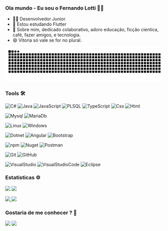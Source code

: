 ### Ola mundo - Eu sou o Fernando Lotti 👨‍💻


- 👨‍💻 Desenvolvedor Junior.
- 🍃 Estou estudando Flutter
- 💬 Sobre mim, dedicado colaborativo, adoro educação, ficção cientica, café, fazer amigos, e tecnologia.
- 😄 Vitoria só vale se for no plural.

![Snake animation](https://github.com/GuillaumeFalourd/GuillaumeFalourd/blob/output/github-contribution-grid-snake.svg)

### Tools 🛠
![C#](https://img.shields.io/badge/C%23-239120?style=for-the-badge&logo=c-sharp&logoColor=white)
![Java](https://img.shields.io/badge/Java-ED8B00?style=for-the-badge&logo=java&logoColor=white)
![JavaScript](https://img.shields.io/badge/JavaScript-323330?style=for-the-badge&logo=javascript&logoColor=F7DF1E)
![PLSQL](https://img.shields.io/badge/PLSQL-F80000?style=for-the-badge&logo=oracle&logoColor=black)
![TypeScript](https://img.shields.io/badge/TypeScript-007ACC?style=for-the-badge&logo=typescript&logoColor=white)
![Css](https://img.shields.io/badge/CSS3-1572B6?style=for-the-badge&logo=css3&logoColor=white)
![Html](https://img.shields.io/badge/HTML5-E34F26?style=for-the-badge&logo=html5&logoColor=white)

![Mysql](https://img.shields.io/badge/MySQL-005C84?style=for-the-badge&logo=mysql&logoColor=white)
![MariaDb](https://img.shields.io/badge/MariaDB-003545?style=for-the-badge&logo=mariadb&logoColor=white)

![Linux](	https://img.shields.io/badge/Linux-FCC624?style=for-the-badge&logo=linux&logoColor=black)
![Windows](	https://img.shields.io/badge/Windows-0078D6?style=for-the-badge&logo=windows&logoColor=white)

![Dotnet](https://img.shields.io/badge/.NET-512BD4?style=for-the-badge&logo=dotnet&logoColor=white)
![Angular](https://img.shields.io/badge/Angular-DD0031?style=for-the-badge&logo=angular&logoColor=white)
![Bootstrap](https://img.shields.io/badge/Bootstrap-563D7C?style=for-the-badge&logo=bootstrap&logoColor=white)

![npm](https://img.shields.io/badge/npm-CB3837?style=for-the-badge&logo=npm&logoColor=white)
![Nuget](https://img.shields.io/badge/NuGet-004880?style=for-the-badge&logo=nuget&logoColor=white)
![Postman](https://img.shields.io/badge/Postman-FF6C37?style=for-the-badge&logo=Postman&logoColor=white)

![Git](https://img.shields.io/badge/GIT-E44C30?style=for-the-badge&logo=git&logoColor=white)
![GitHub](https://img.shields.io/badge/GitHub-100000?style=for-the-badge&logo=github&logoColor=white)

![VisualStudio](https://img.shields.io/badge/Visual_Studio-5C2D91?style=for-the-badge&logo=visual%20studio&logoColor=white)
![VisualStudioCode](https://img.shields.io/badge/Visual_Studio_Code-0078D4?style=for-the-badge&logo=visual%20studio%20code&logoColor=white)
![Eclipse](https://img.shields.io/badge/Eclipse-2C2255?style=for-the-badge&logo=eclipse&logoColor=white)


### Estatisticas ⚙️
  
<p align="left">
  <img height="180em" src="https://github-readme-streak-stats.herokuapp.com/?user=Fernand0Devel0per" />
  <img height="180em" src="https://user-images.githubusercontent.com/22433243/121538215-faa36d80-c9da-11eb-9dce-0def2d07ff62.gif" />
</p>  
  
<p align="left">
<a href="https://github.com/Fernand0Devel0per">
  <img height="150em" src="https://github-readme-stats.vercel.app/api/?username=Fernand0Devel0per&count_private=true&show_icons=true"/>
  <img height="150em" src="https://github-readme-stats.vercel.app/api/top-langs/?username=Fernand0Devel0per&layout=compact&langs_count=8&hide=HCL"/>
</a>
</p>

### Gostaria de me conhecer ? 🤝
<p align="left">
  
   <a href="https://www.linkedin.com/in/fernando-henrique-lotti" target="_blank"><img src="https://img.shields.io/badge/LinkedIn-0077B5?style=for-the-badge&logo=linkedin&logoColor=white" target="_blank"></a> 
   <a href = "mailto:fhlottideveloper@gmail.com"><img src="https://img.shields.io/badge/-Gmail-%23333?style=for-the-badge&logo=gmail&logoColor=white" target="_blank"></a>
</p>
